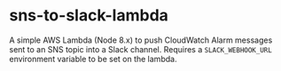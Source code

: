 # sns-to-slack-lambda
A simple AWS Lambda (Node 8.x) to push CloudWatch Alarm messages sent to an SNS topic into a Slack channel. Requires a `SLACK_WEBHOOK_URL` environment variable to be set on the lambda.
